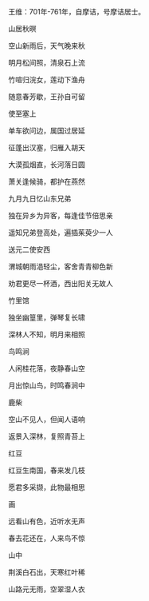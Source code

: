 王维：701年-761年，自摩诘，号摩诘居士。



山居秋暝

空山新雨后，天气晚来秋

明月松间照，清泉石上流

竹喧归浣女，莲动下渔舟

随意春芳歇，王孙自可留



使至塞上

单车欲问边，属国过居延

征蓬出汉塞，归雁入胡天

大漠孤烟直，长河落日圆

萧关逢候骑，都护在燕然



九月九日忆山东兄弟

独在异乡为异客，每逢佳节倍思亲

遥知兄弟登高处，遍插茱萸少一人



送元二使安西

渭城朝雨浥轻尘，客舍青青柳色新

劝君更尽一杯酒，西出阳关无故人



竹里馆

独坐幽篁里，弹琴复长啸

深林人不知，明月来相照



鸟鸣涧

人闲桂花落，夜静春山空

月出惊山鸟，时鸣春涧中



鹿柴

空山不见人，但闻人语响

返景入深林，复照青苔上



红豆

红豆生南国，春来发几枝

愿君多采撷，此物最相思



画

远看山有色，近听水无声

春去花还在，人来鸟不惊



山中

荆溪白石出，天寒红叶稀

山路元无雨，空翠湿人衣















